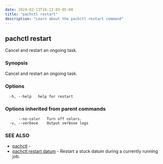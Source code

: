 ```yaml
---
date: 2024-02-13T16:12:03-05:00
title: "pachctl restart"
description: "Learn about the pachctl restart command"
---
```


## pachctl restart

Cancel and restart an ongoing task.

### Synopsis

Cancel and restart an ongoing task.

### Options

```
  -h, --help   help for restart
```

### Options inherited from parent commands

```
      --no-color   Turn off colors.
  -v, --verbose    Output verbose logs
```

### SEE ALSO

* [pachctl](../pachctl)	 - 
* [pachctl restart datum](../pachctl_restart_datum)	 - Restart a stuck datum during a currently running job.

